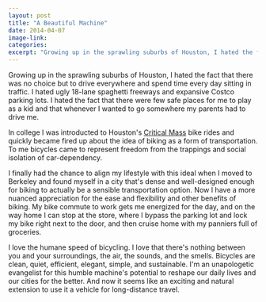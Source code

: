 ```yaml
---
layout: post
title: "A Beautiful Machine"
date: 2014-04-07 
image-link: 
categories: 
excerpt: "Growing up in the sprawling suburbs of Houston, I hated the fact that there was no choice but to drive everywhere and spend time every day sitting in traffic."
---
```


Growing up in the sprawling suburbs of Houston, I hated the fact that there was no choice but to drive everywhere and spend time every day sitting in traffic. I hated ugly 18-lane spaghetti freeways and expansive Costco parking lots. I hated the fact that there were few safe places for me to play as a kid and that whenever I wanted to go somewhere my parents had to drive me.
    
In college I was introducted to Houston's [Critical Mass](http://www.criticalmasshouston.com/) bike rides and quickly became fired up about the idea of biking as a form of transportation. To me bicycles came to represent freedom from the trappings and social isolation of car-dependency.    
    
I finally had the chance to align my lifestyle with this ideal when I moved to Berkeley and found myself in a city that's dense and well-designed enough for biking to actually be a sensible transportation option. Now I have a more nuanced appreciation for the ease and flexibility and other benefits of biking. My bike commute to work gets me energized for the day, and on the way home I can stop at the store, where I bypass the parking lot and lock my bike right next to the door, and then cruise home with my panniers full of groceries.    
    
I love the humane speed of bicycling. I love that there's nothing between you and your surroundings, the air, the sounds, and the smells. Bicycles are clean, quiet, efficient, elegant, simple, and sustainable. I'm an unapologetic evangelist for this humble machine's potential to reshape our daily lives and our cities for the better. And now it seems like an exciting and natural extension to use it a vehicle for long-distance travel.
